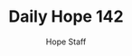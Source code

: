 ---
image: /assets/img/daily-hope-default-artwork.png
title: Daily Hope 142
number: 142
categories:
  - Daily Hope
author: Hope Staff
notes: Daily Hope 142
embed: >-
  <iframe style="border-radius:12px" src="https://open.spotify.com/embed/episode/1jzubS85IaUg1xaVklFh05?utm_source=generator" width="100%" height="152" frameBorder="0" allowfullscreen="" allow="autoplay; clipboard-write; encrypted-media; fullscreen; picture-in-picture" loading="lazy"></iframe>
---
